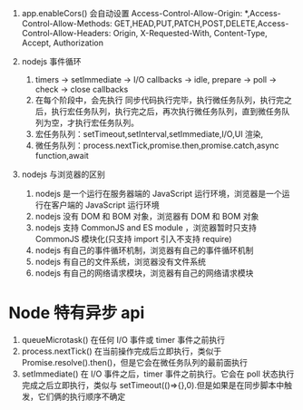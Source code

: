 1. app.enableCors() 会自动设置 Access-Control-Allow-Origin: \*,Access-Control-Allow-Methods: GET,HEAD,PUT,PATCH,POST,DELETE,Access-Control-Allow-Headers: Origin, X-Requested-With, Content-Type, Accept, Authorization

2. nodejs 事件循环

   1. timers -> setImmediate -> I/O callbacks -> idle, prepare -> poll -> check -> close callbacks
   2. 在每个阶段中，会先执行 同步代码执行完毕，执行微任务队列，执行完之后，执行宏任务队列，执行完之后，再次执行微任务队列，直到微任务队列为空，才执行宏任务队列。
   3. 宏任务队列：setTimeout,setInterval,setImmediate,I/O,UI 渲染,
   4. 微任务队列：process.nextTick,promise.then,promise.catch,async function,await

3. nodejs 与浏览器的区别
   1. nodejs 是一个运行在服务器端的 JavaScript 运行环境，浏览器是一个运行在客户端的 JavaScript 运行环境
   2. nodejs 没有 DOM 和 BOM 对象，浏览器有 DOM 和 BOM 对象
   3. nodejs 支持 CommonJS and ES module ，浏览器暂时只支持 CommonJS 模块化(只支持 import 引入不支持 require)
   4. nodejs 有自己的事件循环机制，浏览器有自己的事件循环机制
   5. nodejs 有自己的文件系统，浏览器没有文件系统
   6. nodejs 有自己的网络请求模块，浏览器有自己的网络请求模块

# Node 特有异步 api

1.  queueMicrotask() 在任何 I/O 事件或 timer 事件之前执行
2.  process.nextTick() 在当前操作完成后立即执行，类似于 Promise.resolve().then()，但是它会在微任务队列的最前面执行
3.  setImmediate() 在 I/O 事件之后，timer 事件之前执行。它会在 poll 状态执行完成之后立即执行，类似与 setTimeout(()=>{},0).但是如果是在同步脚本中触发，它们俩的执行顺序不确定

